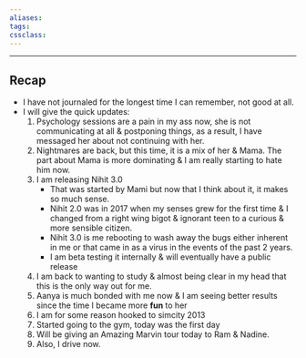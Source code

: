 ```yaml
---
aliases:  
tags:
cssclass:
---
```

---
## Recap
- I have not journaled for the longest time I can remember, not good at all.
- I will give the quick updates:
	1. Psychology sessions are a pain in my ass now, she is not communicating at all & postponing things, as a result, I have messaged her about not continuing with her.
	2. Nightmares are back, but this time, it is a mix of her & Mama. The part about Mama is more dominating & I am really starting to hate him now.
	3. I am releasing Nihit 3.0
		- That was started by Mami but now that I think about it, it makes so much sense.
		- Nihit 2.0 was in 2017 when my senses grew for the first time & I changed from a right wing bigot & ignorant teen to a curious & more sensible citizen.
		- Nihit 3.0 is me rebooting to wash away the bugs either inherent in me or that came in as a virus in the events of the past 2 years.
		- I am beta testing it internally & will eventually have a public release
	4. I am back to wanting to study & almost being clear in my head that this is the only way out for me.
	5. Aanya is much bonded with me now & I am seeing better results since the time I became more **fun** to her
	6. I am for some reason hooked to simcity 2013
	7. Started going to the gym, today was the first day
	8. Will be giving an Amazing Marvin tour today to Ram & Nadine.
	9. Also, I drive now.